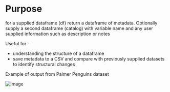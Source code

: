 # Purpose

for a supplied dataframe (df) return a dataframe of metadata.
Optionally supply a second dataframe (catalog) with variable name and
any user supplied information such as description or notes

Useful for -
- understanding the structure of a dataframe
- save metadata to a CSV and compare with previously supplied datasets to identify structural changes

Example of output from Palmer Penguins dataset

![image](https://github.com/suzannefox/burrow/assets/8460128/0775e201-55fb-4f89-9f7e-940489cc008f)

